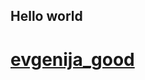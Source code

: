 ## Hello world
# [evgenija_good](https://github.com/evgenija_good/evgenija_good/blob/main/assets/video.gif)
